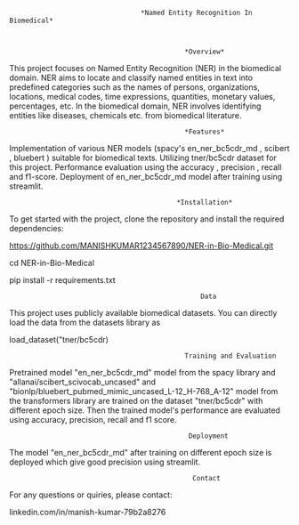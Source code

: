                                      *Named Entity Recognition In Biomedical* 


                                                 
                                                *Overview*

                                                
This project focuses on Named Entity Recognition (NER) in the biomedical domain. NER aims to locate and classify named entities in text into predefined categories such as the names of persons, organizations, locations, medical codes, time expressions, quantities, monetary values, percentages, etc. In the biomedical domain, NER involves identifying entities like diseases, chemicals etc. from biomedical literature.

                                                *Features*

                                                
Implementation of various NER models (spacy's en_ner_bc5cdr_md , scibert , bluebert ) suitable for biomedical texts.
Utilizing tner/bc5cdr dataset for this project.
Performance evaluation using the accuracy , precision , recall and f1-score.
Deployment of en_ner_bc5cdr_md model after training using streamlit.



                                              *Installation*


To get started with the project, clone the repository and install the required dependencies:

https://github.com/MANISHKUMAR1234567890/NER-in-Bio-Medical.git


cd NER-in-Bio-Medical


pip install -r requirements.txt




                                                    Data

                                                    
This project uses publicly available biomedical datasets. You can directly load the data from the datasets library as 

load_dataset("tner/bc5cdr)



                                                Training and Evaluation 

Pretrained model "en_ner_bc5cdr_md" model from the spacy library and "allanai/scibert_scivocab_uncased" and "bionlp/bluebert_pubmed_mimic_uncased_L-12_H-768_A-12" model from the transformers library are trained on the dataset "tner/bc5cdr" with different epoch size. Then the  trained model's performance are evaluated using accuracy, precision, recall and f1 score.


                                                 Deployment


The model "en_ner_bc5cdr_md" after training on different epoch size is deployed which give good precision using streamlit.


                                                  Contact

For any questions or quiries, please contact:

linkedin.com/in/manish-kumar-79b2a8276
